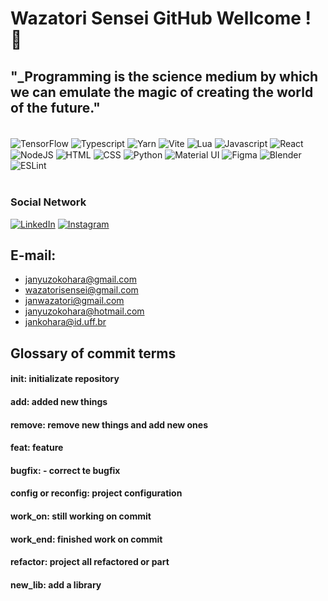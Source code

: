 # Wazatori Sensei GitHub Wellcome ! 👺

## "\_Programming is the science medium by which we can emulate the magic of creating the world of the future."

<div style="display: inline_block"><br/>
    <img align="center" alt="TensorFlow" src="https://img.shields.io/badge/TensorFlow-FF6F00?style=for-the-badge&logo=tensorflow&logoColor=white" />
    <img align="center" alt="Typescript" src="https://img.shields.io/badge/typescript-%23007ACC.svg?style=for-the-badge&logo=typescript&logoColor=white" />
    <img align="center" alt="Yarn" src="https://img.shields.io/badge/yarn-%232C8EBB.svg?style=for-the-badge&logo=yarn&logoColor=white" />
    <img align="center" alt="Vite" src="https://img.shields.io/badge/vite-%23646CFF.svg?style=for-the-badge&logo=vite&logoColor=white" />
    <img align="center" alt="Lua" src="https://img.shields.io/badge/Lua-2C2D72?style=for-the-badge&logo=lua&logoColor=white" />
    <img align="center" alt="Javascript" src="https://img.shields.io/badge/JavaScript-323330?style=for-the-badge&logo=javascript&logoColor=F7DF1E" />
    <img align="center" alt="React" src="https://img.shields.io/badge/React-20232A?style=for-the-badge&logo=react&logoColor=61DAFB" />
    <img align="center" alt="NodeJS" src="https://img.shields.io/badge/Node.js-43853D?style=for-the-badge&logo=node.js&logoColor=white" />
    <img align="center" alt="HTML" src="https://img.shields.io/badge/HTML5-E34F26?style=for-the-badge&logo=html5&logoColor=white" />
    <img align="center" alt="CSS" src="https://img.shields.io/badge/CSS3-1572B6?style=for-the-badge&logo=css3&logoColor=white" />
    <img align="center" alt="Python" src="https://img.shields.io/badge/Python-3776AB?style=for-the-badge&logo=python&logoColor=white" />
    <img align="center" alt="Material UI" src="https://img.shields.io/badge/Material--UI-0081CB?style=for-the-badge&logo=material-ui&logoColor=white" >
    <img align="center" alt="Figma" src="https://img.shields.io/badge/Figma-F24E1E?style=for-the-badge&logo=figma&logoColor=white" />
    <img align="center" alt="Blender" src="https://img.shields.io/badge/blender-%23F5792A.svg?style=for-the-badge&logo=blender&logoColor=white" />
    <img align="center" alt="ESLint" src="https://img.shields.io/badge/eslint-3A33D1?style=for-the-badge&logo=eslint&logoColor=white" />
    <!img align="center" alt="name" src="url" />
</div><br/>

### Social Network

[![LinkedIn](https://img.shields.io/badge/LinkedIn-0077B5?style=for-the-badge&logo=linkedin&logoColor=white)](https://www.linkedin.com/in/jan-yuzo-kohara-b93b711a4/)
[![Instagram](https://img.shields.io/badge/Instagram-E4405F?style=for-the-badge&logo=instagram&logoColor=white)](https://www.instagram.com/jan_wazatori/)

## E-mail:

- janyuzokohara@gmail.com
- wazatorisensei@gmail.com
- janwazatori@gmail.com
- janyuzokohara@hotmail.com
- jankohara@id.uff.br

## Glossary of commit terms

#### init: initializate repository

#### add: added new things

#### remove: remove new things and add new ones

#### feat: feature

#### bugfix: - correct te bugfix

#### config or reconfig: project configuration

#### work_on: still working on commit

#### work_end: finished work on commit

#### refactor: project all refactored or part

#### new_lib: add a library
